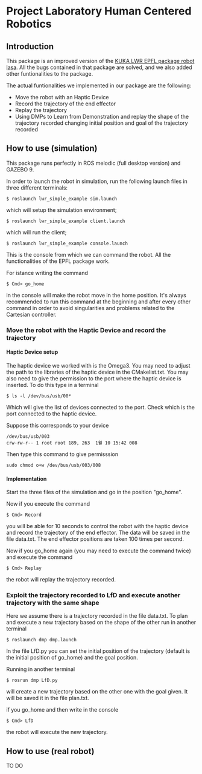 # Project Laboratory Human Centered Robotics

## Introduction


This package is an improved version of the [KUKA LWR EPFL package robot lasa](https://github.com/epfl-lasa/kuka-lwr-ros).
All the bugs contained in that package are solved, and we also added other funtionalities to the package.

The actual funtionalities we implemented in our package are the following:


* Move the robot with an Haptic Device
* Record the trajectory of the end effector
* Replay the trajectory
* Using DMPs to Learn from Demonstration and replay the shape of the trajectory recorded changing initial position and goal of the trajectory recorded 


## How to use (simulation)

This package runs perfectly in ROS melodic (full desktop version) and GAZEBO 9.

In order to launch the robot in simulation, run the following launch files in three different terminals:

```
$ roslaunch lwr_simple_example sim.launch
```

which will setup the simulation environment;

```
$ roslaunch lwr_simple_example client.launch
```
which will run the client;

```
$ roslaunch lwr_simple_example console.launch
```

This is the console from which we can command the robot.
All the functionalities of the EPFL package work.

For istance writing the command

```
$ Cmd> go_home
```

in the console will make the robot move in the home position.
It's always recommended to run this command at the beginning and after every other command in order to avoid singularities and problems related to the Cartesian controller.

### Move the robot with the Haptic Device and record the trajectory

#### Haptic Device setup

The haptic device we worked with is the Omega3. You may need to adjust the path to the libraries of the haptic device in the CMakelist.txt.
You may also need to give the permission to the port where the haptic device is inserted. To do this type in a terminal

```
$ ls -l /dev/bus/usb/00*
```
Which will give the list of devices connected to the port. Check which is the port connected to the haptic device.

Suppose this corresponds to your device
```
/dev/bus/usb/003
crw-rw-r-- 1 root root 189, 263  1월 10 15:42 008
```
Then type this command to give permisssion
```
sudo chmod o+w /dev/bus/usb/003/008
```
#### Implementation

Start the three files of the simulation and go in the position "go_home".

Now if you execute the command

```
$ Cmd> Record
```

you will be able for 10 seconds to control the robot with the haptic device and record the trajectory of the end effector. The data will be saved in the file data.txt.
The end effector positions are taken 100 times per second.

Now if you go_home again (you may need to execute the command twice) and execute the command

```
$ Cmd> Replay
```

the robot will replay the trajectory recorded.

### Exploit the trajectory recorded to LfD and execute another trajectory with the same shape

Here we assume there is a trajectory recorded in the file data.txt. To plan and execute a new trajectory based on the shape of the other run in another terminal

```
$ roslaunch dmp dmp.launch
```
 
In the file LfD.py you can set the initial position of the trajectory (default is the initial position of go_home) and the goal position.

Running in another terminal

```
$ rosrun dmp LfD.py
```

will create a new trajectory based on the other one with the goal given. It will be saved it in the file plan.txt.

if you go_home and then write in the console

```
$ Cmd> LfD
```

the robot will execute the new trajectory.

## How to use (real robot)

TO DO



